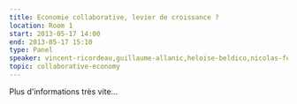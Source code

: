 ```yaml
---
title: Economie collaborative, levier de croissance ?
location: Room 1
start: 2013-05-17 14:00
end: 2013-05-17 15:10
type: Panel
speaker: vincent-ricordeau,guillaume-allanic,heloise-beldico,nicolas-ferarry
topic: collaborative-economy
---
```


Plus d'informations très vite...
